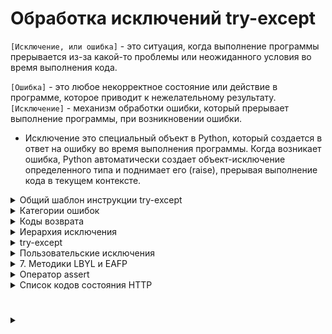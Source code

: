 # Обработка исключений try-except

`[Исключение, или ошибка]` - это ситуация, когда выполнение программы прерывается из-за какой-то проблемы или неожиданного условия во время выполнения кода.

`[Ошибка]` - это любое некорректное состояние или действие в программе, которое приводит к нежелательному результату. 
`[Исключение]` - механизм обработки ошибки, который прерывает выполнение программы, при возникновении ошибки. 

- Исключение это специальный объект в Python, который создается в ответ на ошибку во время выполнения программы. Когда возникает ошибка, Python автоматически создает объект-исключение определенного типа и поднимает его (raise), прерывая выполнение кода в текущем контексте.

<details>
  <summary>Общий шаблон инструкции try-except</summary>

```
try:
    # контролируемый код
except тип_ошибки_1:
    # код обработки ошибки (исключения)
except тип_ошибки_2:
    # код обработки ошибки (исключения)
...
except тип_ошибки_n:
    # код обработки ошибки (исключения)
else:
    # код для случая, если ошибки не было
finally:
    # код, который выполняется всегда
```
</details>

<details>
  <summary>Категории ошибок</summary>  
  
### Выделяют три основные категории ошибок:

<details>
  <summary>Синтаксическая ошибка</summary>  
  
 `[Синтаксическая ошибка]` -  это ошибка, возникающая из-за нарушения синтаксиса языка (Неправильное использование ключевых слов, операторов, скобок или отсутствия необходимых элементов, таких как двоеточия, запятые и т. д.).
 
<details>
  <summary>Основные исключения</summary>

- `SyntaxError`: Это наиболее общее исключение, которое возникает, когда Python не может распознать ваш код из-за ошибки в синтаксисе. Например, забытый двоеточие в конце условия или цикла.
- `IndentationError`: Это возникает, когда отступы в вашем коде не согласованы правильно. Python требует правильного выравнивания для обозначения блоков кода.
- `NameError`: Если вы пытаетесь использовать переменную, которая не была определена, Python вызовет это исключение.
- `TypeError`: Это происходит, когда вы пытаетесь выполнить операцию с объектом несовместимого типа.
- `ZeroDivisionError`: Когда попытка деления на ноль происходит
- `IndentationError`: Ошибка вызвана неправильным форматированием или выравниванием кода.
- `TabError`: Возникает, когда комбинируются табуляция и пробелы для создания отступов в коде.
- `ValueError`: Возникает, когда функция получает аргумент правильного типа, но с недопустимым значением.
</details>

</details>
<details>
  <summary>Ошибки времени выполнения</summary>

`[Ошибки времени выполнения]` - возникает, когда программа сталкивается с непредвиденной ситуацией во время выполнения, которая препятствует ее нормальному завершению (некорректные данные, неправильное использование функций или методов, или недоступность ресурсов).
<details>
  <summary>Основные исключения</summary>

1. `OverflowError`: Возникает, когда результат арифметической операции слишком велик для представления.
2. `IndexError`: Возникает, когда индекс последовательности находится вне допустимого диапазона.
3. `KeyError`: Возникает, когда словарь не содержит указанного ключа.
4. `FileNotFoundError`: Возникает, когда пытаемся открыть файл, который не существует.
5. `AttributeError`: Возникает, когда объект не имеет требуемого атрибута.
6. `ImportError`: Возникает, когда не удается импортировать модуль или его атрибут.
7. `MemoryError`: Возникает, когда недостаточно памяти для выполнения операции.
8. `KeyboardInterrupt`: Возникает, когда пользователь прерывает выполнение программы с клавиатуры (например, нажатием Ctrl+C).
9. `StopIteration`: Возникает, когда метод next() итератора вызывается, но итератор исчерпан.
10. `TypeError`: Возникает, когда операция применяется к объекту несовместимого типа.
11. `AssertionError`: Возникает, когда утверждение assert не проходит.
12. `RuntimeError`: Общее исключение для ошибок времени выполнения, которые не вписываются в другие категории.

</details>

</details>
<details>
  <summary>Логические ошибки</summary>

  `[Логические ошибки]` - (ошибка проектирования или ошибка алгоритма) - это ошибка в логике программы, которая приводит к некорректным результатам, хотя синтаксически и семантически код может быть правильным. Такие ошибки не вызывают исключений, потому что код технически выполняется без ошибок, но результат его работы не соответствует ожидаемому поведению.

</details>

</details>
<details>
  <summary>Коды возврата</summary>
  
- `[Код возврата]` - (код завершения или код возврата из процесса) - это целочисленное значение, возвращаемое программой при ее завершении. Этот код представляет собой способ сообщить вызывающему процессу или системе операций об успешном или неуспешном завершении программы и может содержать информацию о том, были ли выполнены какие-либо операции успешно или нет

<details>
  <summary>Пример</summary>

Метод `find()` используется для поиска подстроки в строке и возвращает индекс первого вхождения этой подстроки в строке. Если подстрока не найдена, метод возвращает -1. 
```
sentence = "Пример строки для поиска"
substring1 = "уют"
substring2 = 'строки'

index1 = sentence.find(substring1)
index2 = sentence.find(substring2)
print(index1) # -1
print(index2) # 7 
```
</details>
</details>
<details>
  <summary>Иерархия исключения</summary>

- `[BaseException]` - базовый класс самого верхнего уровня для всех прочих классов исключений.

- `[Exception]` - азовый класс для большинства встроенных в Python исключений.

- `[issubclass()]` - функция Для проверки родства классов исключений.
```
print(issubclass(IndexError, LookupError)) # True
```
- Если используется несколько блоков `except`, то первыми нужно указывать наиболее конкретные.
```
try:
    nums = [10, 5, 20, 25]
    print(nums[100])
except Exception:
    print('Произошла ошибка!')
except (KeyError, IndexError):
    print('Ошибка связанная с индексом!')
```

- Если нужен доступ к сгенерированному исключению как к объекту, то используется специальный синтаксис.
```
except (KeyError, IndexError) as err:
    pass

err - сгенерированный объект исключения.
```

- `[dir()]` - встроенная функция, позволяет посмотреть все все атрибуты объекта сгенерированного исключения.

<details>
  <summary>Иерархия исключений в Python</summary>

```
BaseException
 +-- SystemExit
 +-- KeyboardInterrupt
 +-- GeneratorExit
 +-- Exception
      +-- StopIteration
      +-- StopAsyncIteration
      +-- ArithmeticError
      |    +-- FloatingPointError
      |    +-- OverflowError
      |    +-- ZeroDivisionError
      +-- AssertionError
      +-- AttributeError
      +-- BufferError
      +-- EOFError
      +-- ImportError
           +-- ModuleNotFoundError
      +-- LookupError
      |    +-- IndexError
      |    +-- KeyError
      +-- MemoryError
      +-- NameError
      |    +-- UnboundLocalError
      +-- OSError
      |    +-- BlockingIOError
      |    +-- ChildProcessError
      |    +-- ConnectionError
      |    |    +-- BrokenPipeError
      |    |    +-- ConnectionAbortedError
      |    |    +-- ConnectionRefusedError
      |    |    +-- ConnectionResetError
      |    +-- FileExistsError
      |    +-- FileNotFoundError
      |    +-- InterruptedError
      |    +-- IsADirectoryError
      |    +-- NotADirectoryError
      |    +-- PermissionError
      |    +-- ProcessLookupError
      |    +-- TimeoutError
      +-- ReferenceError
      +-- RuntimeError
      |    +-- NotImplementedError
      |    +-- RecursionError
      +-- SyntaxError
      |    +-- IndentationError
      |         +-- TabError
      +-- SystemError
      +-- TypeError
      +-- ValueError
      |    +-- UnicodeError
      |         +-- UnicodeDecodeError
      |         +-- UnicodeEncodeError
      |         +-- UnicodeTranslateError
      +-- Warning
           +-- DeprecationWarning
           +-- PendingDeprecationWarning
           +-- RuntimeWarning
           +-- SyntaxWarning
           +-- UserWarning
           +-- FutureWarning
           +-- ImportWarning
           +-- UnicodeWarning
           +-- BytesWarning
           +-- ResourceWarning
```
</details>


</details>
<details>
  <summary>try-except</summary>

Конструкция `try-except` используется для обработки исключений в Python.

- `try`: Здесь помещается код, который может вызвать исключение.
- `except`: Если в блоке try произошло исключение, то выполнение кода переходит в блок except. Этот блок содержит код, который будет выполнен при возникновении исключения.
<details>
  <summary>Пример</summary>

```
try:
    result = 10 / 0 # Деление на ноль - ошибка и исключение ZeroDivisionError
except ZeroDivisionError:
    print("Деление на ноль!")
```
В блоке `try` происходит ошибка изза деления на ноль. Эта ошибка вызывает исключение `ZeroDivisionError`, которое обрабатывается в блоке `except`.
</details>
<details>
  <summary>Логика</summary>

Простыми словами:  
  
Конструкция try-except выступает в роли отсеивателя ошибок.  
  
В блок `try` помешается потенциально уязвимый к ошибкам код. 

Либо код отрабатывает без ошибок и программа продолжает работу в штатном режиме.  

Либо происходит ошибка, вызывается исключение, которое обрабатывается в блоке `except`.  

Блок `except` содержет код, который выполняется в случае возникновения ошибки.  

После выполнения кода в блоке `except` программа продолжает свое выполнение.  
</details>
<details>
  <summary>Обработка нескольких исключений</summary>
Если нужно обработать несколько типов исключений, можно использовать несколько блоков except или один блок except с перечислением исключений через запятую:

```
try:
    # контролируемый код
except тип_ошибки_1:
    # код обработки ошибки (исключения)
except тип_ошибки_2:
    # код обработки ошибки (исключения)
...
except тип_ошибки_n:
    # код обработки ошибки (исключения)
```
Или
```
try:
    # контролируемый код
except (тип_ошибки_1, тип_ошибки_2, ...):
    # обработка тип_ошибки_1 и(или) тип_ошибки_2
```

При обработке нескольких исключений, их нужно обрабатывать в порядке вероятности возникновения.

Первым обрабатывается наиболее конкретное исключение с наибольшей вероятностью возникновения.

Далее более общие исключения с меньшей вероятностью возникновения.

В ином варианте, общие исключения обработаются, затмив тем самым обработку более конкретного исключения.
</details>
<details>
  <summary>Не обязательные блоки else и finally</summary>

- `[else]` - располагается после всех блоков `except`. Выполняется только в том случае, если в боке `try` небыло ошибок.
- `[finaly]` - блок `finaly` располагается в самом конце конструкции `try-except` и выполняется вне зависимости произошла ошибка или нет.

     - Блок finally будет выполнен, даже если блок try содержит break, continue, return
     - При обработке ошибок внутри функции, блок  finally выполняется до инструкции return вне зависимости от их расположения в функции.

 <details>
  <summary>Шаблон использования</summary>

```
try:
    # контролируемый код
except тип_ошибки_1:
    # код обработки ошибки (исключения)
except тип_ошибки_2:
    # код обработки ошибки (исключения)
...
except тип_ошибки_n:
    # код обработки ошибки (исключения)
else:
    # код для случая, если ошибки не было
finally:
    # код, который выполняется всегда
```
</details>


</details>
<details>
  <summary>Исключение как объект</summary>

В Python все исключения являются подклассами (наследниками) базового класса `Exception` и являются объектами-исключений;

Эти объекты создаются при возникновении ошибки и содержат информацию о типе ошибки и контексте, в котором ошибка произошла;

Когда возникает ошибка, Python создает экземпляр соответствующего класса (объект-исключение) и передает его в блок except, где мы можем получить доступ к этому объекту и использовать его для вывода информации о возникшей ошибке;

```
try:
    # Попытка выполнить некорректное деление
    result = 10 / 0
except ZeroDivisionError as e:
    # Обработка исключения сохранения его как объект и вывод на печатьƒ
    print(e)  # division by zero
```


</details>
<details>
  <summary>Оператор raise</summary>


</details>

- `[raise]` - оператор позволяющий вручную возбуждать исключения при определённых условиях.

- Оператор `raise` используется для создания и возбуждения исключений  не входящих в класс `Exception`. Мы создаём при помощи оператора  `raise`  кастомное исключение и обрабатываем его блоком `try-except`.

- Информацию о перехвачены исключениях можно помещать в переменные при помощи ключевого слова `as` 
```
try:
  ...
  raise ...(...)
except Exception as err:
  ...
```
- Ключевое слово as используется в блоке except для связывания информации об исключении с переменной. Таким образом, мы можем использовать эту переменную для доступа к информации об исключении;

#

Конструктор любого исключения принимает переменное количество аргументов; 

Для того чтобы получить указанные значения, мы используем атрибут `args`, который является кортежем;

Синтаксис: 
```
raise [Exception]
raise [Exception(argument)]
raise [Exception(argument)] from [AnotherException]
```
   * `Exception` - класс исключения или объект исключения, которое нужно возбудить.
   * `argument` - это дополнительная информация, которую вы можете передать в исключение. 
   * `from [AnotherException]` - указание на другое исключение, от которого возбуждается текущее исключение (опционально)

1. Во первом варианте оператора raise указывается только название класса исключения.
```
raise ValueError
```
2. Во втором варианте оператора raise указывается экземпляр класса возбуждаемого исключения с аргументами при необходимости. Аргументов может быть несколько.
```
raise ValueError('Oпиcaниe исключения', 'Oпиcaниe исключения', ...)
```
<details>
  <summary>3. Третий вариант требует более детального разбора</summary>
  
`raise [Exception(argument)] from [AnotherException]`  

Конструкция `raise [Exception(argument)] from [AnotherException]` используется в Python для возбуждения исключения и указания на связанное исключение, которое может быть причиной первичного исключения.  

1. `raise [Exception(argument)]`:
    - Это базовая форма оператора raise, где [Exception(argument)] представляет собой класс исключения или объект исключения, которое мы хотим возбудить. [argument] - дополнительная информация об исключении. Например:  
```
raise ValueError("Некорректное значение!")
```
2. `from [AnotherException]`:
    - Это часть конструкции, указывающая на другое исключение, которое стало причиной возникновения текущего исключения. [AnotherException] - класс или объект другого исключения, от которого возникло текущее исключение.  
  
Пример:  

Предположим, у вас есть функция, которая пытается прочитать содержимое файла и выполнить какие-то операции с этим содержимым. Если файл не может быть прочитан, вы хотите вызвать пользовательское исключение FileProcessingError и указать на связанное исключение IOError.

```
def process_file(file_path):
    try:
        with open(file_path, 'r') as file:
            content = file.read()
            # Предположим, что здесь происходят какие-то операции с содержимым файла
            print("Файл успешно обработан.")
            # Ошибка ввода-вывода, такая как невозможность открыть несуществующий файл.
    except IOError as e:
        # Если не удалось прочитать файл, возбудим исключение FileProcessingError и укажем на связанное исключение IOError
        raise FileProcessingError(f"Ошибка обработки файла: {file_path}") from e

# Определяем пользовательское исключение FileProcessingError
class FileProcessingError(Exception):
    pass

# Пример использования функции
file_path = "несуществующий_файл.txt"
try:
    process_file(file_path)
except FileProcessingError as e:
    print(e)

В этом примере, если при попытке прочитать файл возникает исключение IOError,
мы вызываем пользовательское исключение FileProcessingError с дополнительной информацией о файле и указываем на связанное исключение e.
Это позволяет нам сохранить контекст ошибки и предоставить более информативное сообщение об ошибке.
```

</details>
</details>
<details>
  <summary>Пользовательские исключения</summary>

Для создания собственного типа исключения необходимо создать класс, являющийся потомком (наследником) одного из уже существующего типа исключения.  

Самым верным вариантом для наследовния является класс Exception.

```
class NegativeAgeError(Exception):
    pass
```
Приведённый код описывает новый тип исключения с именем NegativeAgeError, который является потомком класса Exception.  

Класс Exception содержит весь необходимый функционал, позволяющий работать с исключениями, поэтому в большинстве случаев достаточно создать пустой класс, который является потомком класса Exception.
```
class NegativeAgeError(Exception):
    pass

try:
    print('Введите свой возраст')
    age = int(input())
    if age < 0:
        raise NegativeAgeError('Возраст не может быть отрицательным')
    print('Ваш возраст равен', age)
except ValueError:
    print('Возраст должен быть числом')
except NegativeAgeError as e:
    print(e)
```

</details>
<details>
  <summary>7. Методики LBYL и EAFP</summary>

При написании программного кода, который может потенциально возбуждать исключения, существуют два основных подхода:

* `LBYL` (Look Before You Leap) — посмотри перед прыжком;
* `EAFP` (Easier to Ask Forgiveness than Permission) — проще извиниться, чем спрашивать разрешение;

Приведенный ниже код

```
data = {'Timur': 29, 'Ivan': 54}

data['Anri'] += 1
```

Приводит к возникновению исключения KeyError, поскольку ключ Anri отсутствует в словаре.
Мы можем исправить такой код двумя способами.

#

`LBYL`:  Перестраховаться и заранее проверить, что все получится. Это идеология LBYL-подхода. Сначала посмотрели, убедились, что все в порядке, только потом сделали.

```
data = {'Timur': 29, 'Ivan': 54}

if 'Anri' in data:
    data['Anri'] += 1
else:
    print('Ключ Anri отсутствует в словаре.')
```

#

`EAFP`: Мы можем описывать только главный алгоритм, рассчитывая, что все будет хорошо. Но при таком подходе необходимо прописать действия с исключениями (иногда разных типов). Это суть подхода EAFP.

```
data = {'Timur': 29, 'Ivan': 54}

try:
    data['Anri'] += 1
except KeyError:
    print('Ключ Anri отсутствует в словаре.')
```


</details>
<details>
  <summary>Оператор assert</summary>

`Оператор assert` – это встроенный оператор используемый для проверки того, является ли заданное утверждение истинным или ложным.  

Если утверждение истинно, то ничего не происходит и выполняется следующая строка кода.  

Если же утверждение ложно, оператор assert останавливает выполнение программы и подобно оператору raise возбуждает исключение AssertionError.

Синтаксис:
```
assert <утверждение>, <Дополнительная к исключению информация>
```
<details>
  <summary>Пример 1</summary>

```
age = 29                # возраст человека

assert age > 0, 'Возраст должен быть положительным числом'
```

Оператор `assert` используется для проверки того, является ли возраст положительным числом.  

В данном случае утверждение `age > 0` истинно, поэтому оператор assert ничего не делает.  

Если бы переменная age имела отрицательное значение, то оператором `assert` было бы возбуждено исключение `AssertionError`
</details>
<details>
  <summary>Пример 2</summary>

```
num1 = 20
num2 = 0

assert num2 != 0, 'Делитель равен нулю.'

print('Частное равно:', num1 / num2)
```

Оператор `assert` используется для проверки того, не равен ли нулю делитель.  

В данном случае утверждение `num2 != 0` ложно, поэтому оператором `assert` будет возбуждено исключение `AssertionError` вместе с добавленным нами сообщением.

Если изменить значение переменной `num2` на `10` и выполнить нашу программу снова, то на этот раз утверждение `num2 != 0` окажется истинным и исключение возбуждено не будет. 

Таким образом, на экран выведется результат деления: `Частное равно: 2.0`
</details>

#

- `Оператор assert` — это средство отладки, которое проверяет утверждение, выступающее в качестве внутренней самопроверки вашей программы;

- `Оператор assert` должен применяться только для того чтобы помогать разработчикам идентифицировать ошибки. Он не является механизмом обработки ошибок;

- `Оператор assert` может быть глобально отключен в настройках интерпретатора;

- `assert` – это именно оператор, а не функция. При использовании assert мы не указываем круглые скобки;

</details>
<details>
  <summary>Список кодов состояния HTTP</summary>

`Код состояния HTTP` (англ. HTTP status code) — часть первой строки ответа сервера при запросах по протоколу HTTP.  

Он представляет собой целое трёхразрядное десятичное число. Первая цифра указывает на класс состояния. За кодом ответа обычно следует отделённая пробелом поясняющая фраза на английском языке, которая разъясняет человеку причину именно такого ответа. Примеры:
```
201 Webpage Created
404 Not Found 
507 Insufficient Storage
```

#

<details>
  <summary>1xx: Informational (информационные)</summary>

В этот класс выделены коды, информирующие о процессе передачи. При работе через протокол версии 1.0 сообщения с такими кодами должны игнорироваться. В версии 1.1 клиент должен быть готов принять этот класс сообщений как обычный ответ, но серверу отправлять что-либо не нужно. Сами сообщения от сервера содержат только стартовую строку ответа и, если требуется, несколько специфичных для ответа полей заголовка. Прокси-серверы подобные сообщения должны отправлять дальше от сервера к клиенту.

- `100 Continue` — сервер удовлетворён начальными сведениями о запросе, клиент может продолжать пересылать заголовки. Появился в HTTP/1.1.

- `101 Switching Protocols` — сервер выполняет требование клиента и переключает протоколы в соответствии с указанием, данным в поле заголовка Upgrade. Сервер отправляет заголовок ответа Upgrade, указывая протокол, на который он переключился. Появился в HTTP/1.1.

- `102 Processing` — запрос принят, но на его обработку понадобится длительное время. Используется сервером, чтобы клиент не разорвал соединение из-за превышения времени ожидания. Клиент при получении такого ответа должен сбросить таймер и дожидаться следующей команды в обычном режиме. Появился в WebDAV.

- `103 Early Hints` — используется для раннего возврата части заголовков, когда заголовки полного ответа не могут быть быстро сформированы.
</details>

- `100 Continue` («продолжайте»)[3];
- `101 Switching Protocols` («переключение протоколов»)[3];
- `102 Processing` («идёт обработка»);
- `103 Early Hints` («ранняя метаинформация»);

<details>
  <summary>2xx: Success (успешно)</summary>

Сообщения данного класса информируют о случаях успешного принятия и обработки запроса клиента. В зависимости от статуса сервер может ещё передать заголовки и тело сообщения.

- `200 OK` — успешный запрос. Если клиентом были запрошены какие-либо данные, то они находятся в заголовке и/или теле сообщения. Появился в HTTP/1.0.

- `201 Created` — в результате успешного выполнения запроса был создан новый ресурс. Сервер может указать адреса (их может быть несколько) созданного ресурса в теле ответа, при этом предпочтительный адрес указывается в заголовке Location. Серверу рекомендуется указывать в теле ответа характеристики созданного ресурса и его адреса, формат тела ответа определяется заголовком Content-Type. При обработке запроса новый ресурс должен быть создан до отправки ответа клиенту, иначе следует использовать ответ с кодом 202. Появился в HTTP/1.0.

- `202 Accepted` — запрос был принят на обработку, но она не завершена. Клиенту не обязательно дожидаться окончательной передачи сообщения, так как может быть начат очень долгий процесс. Появился в HTTP/1.0.

- `203 Non-Authoritative Information` — аналогично ответу 200, но в этом случае передаваемая информация была взята не из первичного источника (резервной копии, другого сервера и т. д.) и поэтому может быть неактуальной. Появился в HTTP/1.1.

- `204 No Content` — сервер успешно обработал запрос, но в ответе были переданы только заголовки без тела сообщения. Клиент не должен обновлять содержимое документа, но может применить к нему полученные метаданные. Появился в HTTP/1.0.

- `205 Reset Content` — сервер обязывает клиента сбросить введённые пользователем данные. Тела сообщения сервер при этом не передаёт и документ обновлять не обязательно. Появился в HTTP/1.1.

- `206 Partial Content` — сервер удачно выполнил частичный GET-запрос, возвратив только часть сообщения. В заголовке Content-Range сервер указывает байтовые диапазоны содержимого. Особое внимание при работе с подобными ответами следует уделить кэшированию. Появился в HTTP/1.1. (подробнее…)

- `207 Multi-Status` — сервер передаёт результаты выполнения сразу нескольких независимых операций. Они помещаются в само тело сообщения в виде XML-документа с объектом multistatus. Не рекомендуется размещать в этом объекте статусы из серии 1xx из-за бессмысленности и избыточности. Появился в WebDAV.

- `208 Already Reported` — члены привязки DAV уже были перечислены в предыдущей части (multistatus) ответа и не включаются снова.

- `226 IM Used` — заголовок A-IM от клиента был успешно принят и сервер возвращает содержимое с учётом указанных параметров. Введено в RFC 3229 для дополнения протокола HTTP поддержкой дельта-кодирования.

</details>

- `200 OK` («хорошо»);
- `201 Created` («создано»);
- `202 Accepted` («принято»);
- `203 Non-Authoritative Information` («информация не авторитетна»);
- `204 No Content` («нет содержимого»);
- `205 Reset Content` («сбросить содержимое»);
- `206 Partial Content` («частичное содержимое»);
- `207 Multi-Status` («многостатусный»);
- `208 Already Reported` («уже сообщалось»);
- `226 IM Used` («использовано IM»).

<details>
  <summary>3xx: Redirection (перенаправление)</summary>

Коды этого класса сообщают клиенту, что для успешного выполнения операции необходимо сделать другой запрос, как правило, по другому URI. Из данного класса пять кодов 301, 302, 303, 305 и 307 относятся непосредственно к перенаправлениям. Адрес, по которому клиенту следует произвести запрос, сервер указывает в заголовке Location. При этом допускается использование фрагментов в целевом URI.

- `300 Multiple Choices` — по указанному URI существует несколько вариантов предоставления ресурса по типу MIME, по языку или по другим характеристикам. Сервер передаёт с сообщением список альтернатив, давая возможность сделать выбор клиенту автоматически или пользователю. Появился в HTTP/1.0.

- `301 Moved Permanently` — запрошенный документ был окончательно перенесен на новый URI, указанный в поле Location заголовка. Если клиент хранит данный URI, то его следует заменить на новый. Некоторые клиенты некорректно ведут себя при обработке данного кода. Появился в HTTP/1.0.

- `302 Found, 302 Moved Temporarily — запрошенный документ временно доступен по другому URI, указанному в заголовке в поле Location. Этот код может быть использован, например, при управляемом сервером согласовании содержимого. Некоторые[какие?] клиенты некорректно ведут себя при обработке данного кода. Введено в HTTP/1.0.

- `303 See Other` — документ по запрошенному URI нужно запросить по адресу в поле Location заголовка с использованием метода GET несмотря даже на то, что первый запрашивался иным методом. Этот код был введён вместе с кодом 307 для избежания неоднозначности, чтобы сервер был уверен, что следующий ресурс будет запрошен методом GET. Например, на веб-странице есть поле ввода текста для быстрого перехода и поиска. После ввода данных браузер делает запрос методом POST, включая в тело сообщения введённый текст. Если обнаружен документ с введённым названием, то сервер отвечает кодом 303, указав в заголовке Location его постоянный адрес. Тогда браузер гарантировано его запросит методом GET для получения содержимого. В противном случае сервер просто вернёт клиенту страницу с результатами поиска. Введено в HTTP/1.1.

- `304 Not Modified` — сервер возвращает такой код, если клиент запросил документ методом GET, использовал заголовок If-Modified-Since или If-None-Match и документ не изменился с указанного момента. При этом сообщение сервера не должно содержать тела. Появился в HTTP/1.0.

- `305 Use Proxy` — запрос к запрашиваемому ресурсу должен осуществляться через прокси-сервер, URI которого указан в поле Location заголовка. Данный код ответа могут использовать только исходные HTTP-сервера (не прокси). Введено в HTTP/1.1.

- `306 (зарезервировано)` — использовавшийся в ранних версиях спецификации код ответа, в настоящий момент зарезервирован. Упомянут в RFC 2616 (обновление HTTP/1.1). Согласно ранним наброскам, код означал Switch Proxy, указывая клиенту сменить используемый прокси-сервер на указанный сервером в заголовке ответа.

- `307 Temporary Redirect — запрашиваемый ресурс на короткое время доступен по другому URI, указанный в поле Location заголовка. Метод запроса (GET/POST) менять не разрешается. Например, POST-запрос должен быть отправлен по новому URI тем же методом POST. Этот код был введён вместе с 303-м вместо 302-го для избежания неоднозначности. Введено в RFC 2616 (обновление HTTP/1.1).

- `308 Permanent Redirect — запрашиваемый ресурс был окончательно перенесен на новый URI, указанный в поле Location заголовка. Метод запроса (GET/POST) менять не разрешается. Например, POST-запрос должен быть отправлен по новому URI тем же методом POST. Этот код был введён вместо 301-го для избежания неоднозначности.

</details>

- `300 Multiple Choices` («множество выборов»);
- `301 Moved Permanently` («перемещено навсегда»);
- `302 Found` («найдено»);
- `303 See Other` («смотреть другое»);
- `304 Not Modified` («не изменялось»);
- `305 Use Proxy` («использовать прокси»);
- `306 зарезервировано` (код использовался только в ранних спецификациях);
- `307 Temporary Redirect` («временное перенаправление»);
- `308 Permanent Redirect` («постоянное перенаправление»);

<details>
  <summary>4xx: Client Error (ошибка клиента)</summary>


</details>

- `400 Bad Request` («неправильный, некорректный запрос»);
- `401 Unauthorized` («не авторизован»);
- `402 Payment Required` («необходима оплата») — зарезервировано для использования в будущем;
- `403 Forbidden` («запрещено (не уполномочен)»);
- `404 Not Found` («не найдено»);
- `405 Method Not Allowed` («метод не поддерживается»);
- `406 Not Acceptable` («неприемлемо»);
- `407 Proxy Authentication Required` («необходима аутентификация прокси»);
- `408 Request Timeout` («истекло время ожидания»);
- `409 Conflict` («конфликт»);
- `410 Gone` («удалён»);
- `411 Length Required` («необходима длина»);
- `412 Precondition Failed` («условие ложно»);
- `413 Payload Too Large` («полезная нагрузка слишком велика»);
- `414 URI Too Long` («URI слишком длинный»);
- `415 Unsupported Media Type` («неподдерживаемый тип данных»);
- `416 Range Not Satisfiable` («диапазон не достижим»);
- `417 Expectation Failed` («ожидание не оправдалось»);
- `418 I’m a teapot` («я — чайник»);
- `419 Authentication Timeout` (not in RFC 2616) («обычно ошибка проверки CSRF»);
- `421 Misdirected Request`;
- `422 Unprocessable Entity` («необрабатываемый экземпляр»);
- `423 Locked` («заблокировано»);
- `424 Failed Dependency` («невыполненная зависимость»);
- `425 Too Early` («слишком рано»);
- `426 Upgrade Required` («необходимо обновление»);
- `428 Precondition Required` («необходимо предусловие»);
- `429 Too Many Requests` («слишком много запросов»);
- `431 Request Header Fields Too Large` («поля заголовка запроса слишком большие»);
- `449 Retry With` («повторить с»);
- `451 Unavailable For Legal Reasons` («недоступно по юридическим причинам»);
- `499 Client Closed Request` (клиент закрыл соединение);

<details>
  <summary>5xx: Server Error (ошибка сервера)</summary>


</details>

- `500 Internal Server Error` («внутренняя ошибка сервера»);
- `501 Not Implemented` («не реализовано»);
- `502 Bad Gateway` («плохой, ошибочный шлюз»);
- `503 Service Unavailable` («сервис недоступен»);
- `504 Gateway Timeout` («шлюз не отвечает»);
- `505 HTTP Version Not Supported` («версия HTTP не поддерживается»);
- `506 Variant Also Negotiates` («вариант тоже проводит согласование»);
- `507 Insufficient Storage` («переполнение хранилища»);
- `508 Loop Detected` («обнаружено бесконечное перенаправление»);
- `509 Bandwidth Limit Exceeded` («исчерпана пропускная ширина канала»);
- `510 Not Extended` («не расширено»);
- `511 Network Authentication Required` («требуется сетевая аутентификация»);
- `520 Unknown Error` («неизвестная ошибка»);
- `521 Web Server Is Down` («веб-сервер не работает»);
- `522 Connection Timed Out` («соединение не отвечает»);
- `523 Origin Is Unreachable` («источник недоступен»);
- `524 A Timeout Occurred` («время ожидания истекло»);
- `525 SSL Handshake Failed` («квитирование SSL не удалось»);
- `526 Invalid SSL Certificate` («недействительный сертификат SSL»);


</details>
































#
<details>
  <summary></summary>


</details>
